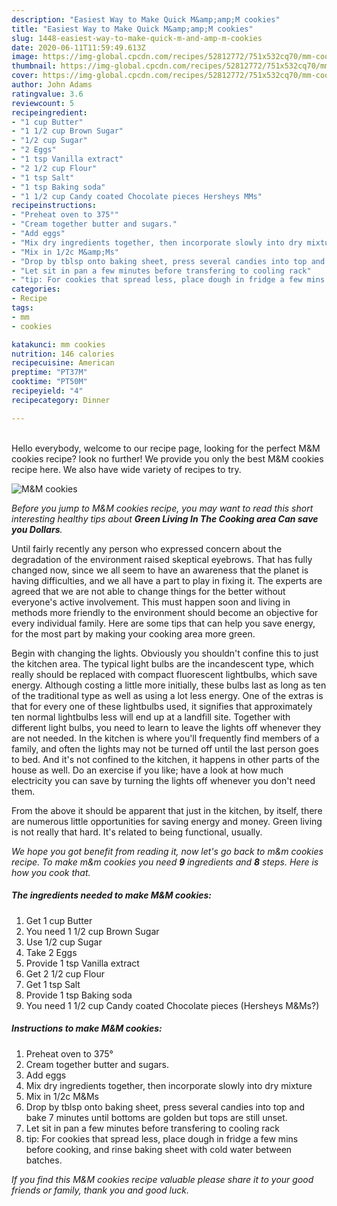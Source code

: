 ```yaml
---
description: "Easiest Way to Make Quick M&amp;amp;M cookies"
title: "Easiest Way to Make Quick M&amp;amp;M cookies"
slug: 1448-easiest-way-to-make-quick-m-and-amp-m-cookies
date: 2020-06-11T11:59:49.613Z
image: https://img-global.cpcdn.com/recipes/52812772/751x532cq70/mm-cookies-recipe-main-photo.jpg
thumbnail: https://img-global.cpcdn.com/recipes/52812772/751x532cq70/mm-cookies-recipe-main-photo.jpg
cover: https://img-global.cpcdn.com/recipes/52812772/751x532cq70/mm-cookies-recipe-main-photo.jpg
author: John Adams
ratingvalue: 3.6
reviewcount: 5
recipeingredient:
- "1 cup Butter"
- "1 1/2 cup Brown Sugar"
- "1/2 cup Sugar"
- "2 Eggs"
- "1 tsp Vanilla extract"
- "2 1/2 cup Flour"
- "1 tsp Salt"
- "1 tsp Baking soda"
- "1 1/2 cup Candy coated Chocolate pieces Hersheys MMs"
recipeinstructions:
- "Preheat oven to 375°"
- "Cream together butter and sugars."
- "Add eggs"
- "Mix dry ingredients together, then incorporate slowly into dry mixture"
- "Mix in 1/2c M&amp;Ms"
- "Drop by tblsp onto baking sheet, press several candies into top and bake 7 minutes until bottoms are golden but tops are still unset."
- "Let sit in pan a few minutes before transfering to cooling rack"
- "tip: For cookies that spread less, place dough in fridge a few mins before cooking, and rinse baking sheet with cold water between batches."
categories:
- Recipe
tags:
- mm
- cookies

katakunci: mm cookies 
nutrition: 146 calories
recipecuisine: American
preptime: "PT37M"
cooktime: "PT50M"
recipeyield: "4"
recipecategory: Dinner

---
```

<br>
Hello everybody, welcome to our recipe page, looking for the perfect M&amp;M cookies recipe? look no further! We provide you only the best M&amp;M cookies recipe here. We also have wide variety of recipes to try.
<br>


![M&amp;M cookies](https://img-global.cpcdn.com/recipes/52812772/751x532cq70/mm-cookies-recipe-main-photo.jpg)

<i>Before you jump to M&amp;M cookies recipe, you may want to read this short interesting healthy tips about 
<strong>Green Living In The Cooking area Can save you Dollars</strong>.</i>
</br>

Until fairly recently any person who expressed concern about the degradation of the environment raised skeptical eyebrows. That has fully changed now, since we all seem to have an awareness that the planet is having difficulties, and we all have a part to play in fixing it. The experts are agreed that we are not able to change things for the better without everyone's active involvement. This must happen soon and living in methods more friendly to the environment should become an objective for every individual family. Here are some tips that can help you save energy, for the most part by making your cooking area more green.

Begin with changing the lights. Obviously you shouldn't confine this to just the kitchen area. The typical light bulbs are the incandescent type, which really should be replaced with compact fluorescent lightbulbs, which save energy. Although costing a little more initially, these bulbs last as long as ten of the traditional type as well as using a lot less energy. One of the extras is that for every one of these lightbulbs used, it signifies that approximately ten normal lightbulbs less will end up at a landfill site. Together with different light bulbs, you need to learn to leave the lights off whenever they are not needed. In the kitchen is where you'll frequently find members of a family, and often the lights may not be turned off until the last person goes to bed. And it's not confined to the kitchen, it happens in other parts of the house as well. Do an exercise if you like; have a look at how much electricity you can save by turning the lights off whenever you don't need them.

From the above it should be apparent that just in the kitchen, by itself, there are numerous little opportunities for saving energy and money. Green living is not really that hard. It's related to being functional, usually.


<i>We hope you got benefit from reading it, now let's go back to m&amp;m cookies recipe. To make m&amp;m cookies you need <strong>9</strong> ingredients and <strong>8</strong> steps. Here is how you cook that.
</i>

##### The ingredients needed to make M&amp;M cookies:

1. Get 1 cup Butter
1. You need 1 1/2 cup Brown Sugar
1. Use 1/2 cup Sugar
1. Take 2 Eggs
1. Provide 1 tsp Vanilla extract
1. Get 2 1/2 cup Flour
1. Get 1 tsp Salt
1. Provide 1 tsp Baking soda
1. You need 1 1/2 cup Candy coated Chocolate pieces (Hersheys M&amp;Ms?)


##### Instructions to make M&amp;M cookies:

1. Preheat oven to 375°
1. Cream together butter and sugars.
1. Add eggs
1. Mix dry ingredients together, then incorporate slowly into dry mixture
1. Mix in 1/2c M&amp;Ms
1. Drop by tblsp onto baking sheet, press several candies into top and bake 7 minutes until bottoms are golden but tops are still unset.
1. Let sit in pan a few minutes before transfering to cooling rack
1. tip: For cookies that spread less, place dough in fridge a few mins before cooking, and rinse baking sheet with cold water between batches.


<i>If you find this M&amp;M cookies recipe valuable please share it to your good friends or family, thank you and good luck.</i>
